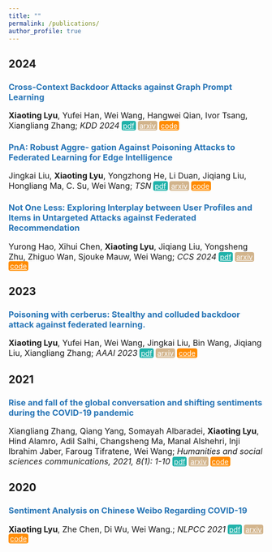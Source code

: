 ```yaml
---
title: ""
permalink: /publications/
author_profile: true
---
```


<style type="text/css" rel="stylesheet">
.btn--paper {
color: white;
background-color: lightseagreen;
padding: 1px 3px;
text-align: center;
border-radius: 4px;
a { TEXT-DECORATION:none }
}
.btn--arxiv {
color: white;
background-color: tan;
padding: 1px 3px;
text-align: center;
border-radius: 4px;
a { TEXT-DECORATION:none }
}
.btn--code {
color: white;
background-color: DARKORANGE;
padding: 1px 3px;
text-align: center;
border-radius: 4px;
a { TEXT-DECORATION:none }
}
</style>

<h2 id='2024'>2024</h2>

### <span style="color:rgb(39, 117, 182)">Cross-Context Backdoor Attacks against Graph Prompt Learning</span>
<font size="3"> <b>Xiaoting Lyu</b>, Yufei Han, Wei Wang, Hangwei Qian, Ivor Tsang, Xiangliang Zhang;
<i>KDD 2024</i></font>
<a href="https://xtLyu.github.io/xiaoting_lyu/" class="btn--paper" target="_blank">pdf</a>
<a href="https://arxiv.org/abs/2405.17984" class="btn--arxiv" target="_blank">arxiv</a>
<a href="https://github.com/xtLyu/CrossBA" class="btn--code" target="_blank">code</a>

### <span style="color:rgb(39, 117, 182)">PnA: Robust Aggre- gation Against Poisoning Attacks to Federated Learning for Edge Intelligence</span>
<font size="3"> Jingkai Liu, <b>Xiaoting Lyu</b>, Yongzhong He, Li Duan, Jiqiang Liu, Hongliang Ma, C. Su, Wei Wang;
<i>TSN</i></font>
<a href="https://xtLyu.github.io/xiaoting_lyu/" class="btn--paper" target="_blank">pdf</a>
<a href="https://xtLyu.github.io/xiaoting_lyu/" class="btn--arxiv" target="_blank">arxiv</a>
<a href="https://xtLyu.github.io/xiaoting_lyu/" class="btn--code" target="_blank">code</a>

### <span style="color:rgb(39, 117, 182)">Not One Less: Exploring Interplay between User Profiles and Items in Untargeted Attacks against Federated Recommendation</span>
<font size="3"> Yurong Hao, Xihui Chen, <b>Xiaoting Lyu</b>, Jiqiang Liu, Yongsheng Zhu, Zhiguo Wan, Sjouke Mauw, Wei Wang;
<i>CCS 2024</i></font>
<a href="https://xtLyu.github.io/xiaoting_lyu/" class="btn--paper" target="_blank">pdf</a>
<a href="https://xtLyu.github.io/xiaoting_lyu/" class="btn--arxiv" target="_blank">arxiv</a>
<a href="https://xtLyu.github.io/xiaoting_lyu/" class="btn--code" target="_blank">code</a>

<h2 id='2023'>2023</h2>

### <span style="color:rgb(39, 117, 182)">Poisoning with cerberus: Stealthy and colluded backdoor attack against federated learning.</span>
<font size="3"> <b>Xiaoting Lyu</b>, Yufei Han, Wei Wang, Jingkai Liu, Bin Wang, Jiqiang Liu, Xiangliang Zhang;
<i>AAAI 2023</i></font>
<a href="https://ojs.aaai.org/index.php/AAAI/article/view/26083" class="btn--paper" target="_blank">pdf</a>
<a href="https://ojs.aaai.org/index.php/AAAI/article/view/26083" class="btn--arxiv" target="_blank">arxiv</a>
<a href="https://github.com/xtLyu/CerP" class="btn--code" target="_blank">code</a>

<h2 id='2021'>2021</h2>

### <span style="color:rgb(39, 117, 182)">Rise and fall of the global conversation and shifting sentiments during the COVID-19 pandemic</span>
<font size="3">Xiangliang Zhang, Qiang Yang, Somayah Albaradei, <b>Xiaoting Lyu</b>, Hind Alamro, Adil Salhi, Changsheng Ma, Manal Alshehri, Inji Ibrahim Jaber, Faroug Tifratene, Wei Wang;
<i>Humanities and social sciences communications, 2021, 8(1): 1-10 </i></font>
<a href="Rise and fall of the global conversation and shifting sentiments during the COVID-19 pandemic[" class="btn--paper" target="_blank">pdf</a>
<a href="Rise and fall of the global conversation and shifting sentiments during the COVID-19 pandemic[" class="btn--arxiv" target="_blank">arxiv</a>
<a href="Rise and fall of the global conversation and shifting sentiments during the COVID-19 pandemic[" class="btn--code" target="_blank">code</a>

<h2 id='2020'>2020</h2>

### <span style="color:rgb(39, 117, 182)">Sentiment Analysis on Chinese Weibo Regarding COVID-19</span>
<font size="3"><b>Xiaoting Lyu</b>, Zhe Chen, Di Wu, Wei Wang.;
<i>NLPCC 2021</i></font>
<a href="https://link.springer.com/chapter/10.1007/978-3-030-60450-9_56" class="btn--paper" target="_blank">pdf</a>
<a href="https://link.springer.com/chapter/10.1007/978-3-030-60450-9_56" class="btn--arxiv" target="_blank">arxiv</a>
<a href="https://link.springer.com/chapter/10.1007/978-3-030-60450-9_56" class="btn--code" target="_blank">code</a>




